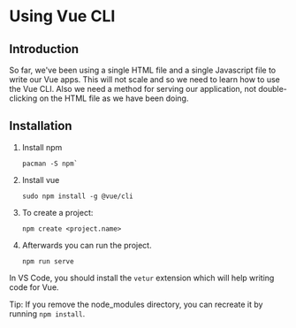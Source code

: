 # Using Vue CLI

## Introduction

So far, we've been using a single HTML file and a single Javascript file to write our Vue apps. This will not scale and so we need to learn how to use the Vue CLI. Also we need a method for serving our application, not double-clicking on the HTML file as we have been doing. 

## Installation

1. Install npm

    ```
    pacman -S npm`
    ```

2. Install vue

    ```
    sudo npm install -g @vue/cli
    ```

3. To create a project:

    ```
    npm create <project.name>
    ```

4. Afterwards you can run the project.

    ```
    npm run serve
    ```

In VS Code, you should install the `vetur` extension which will help writing code for Vue.

Tip: If you remove the node_modules directory, you can recreate it by running `npm install`.